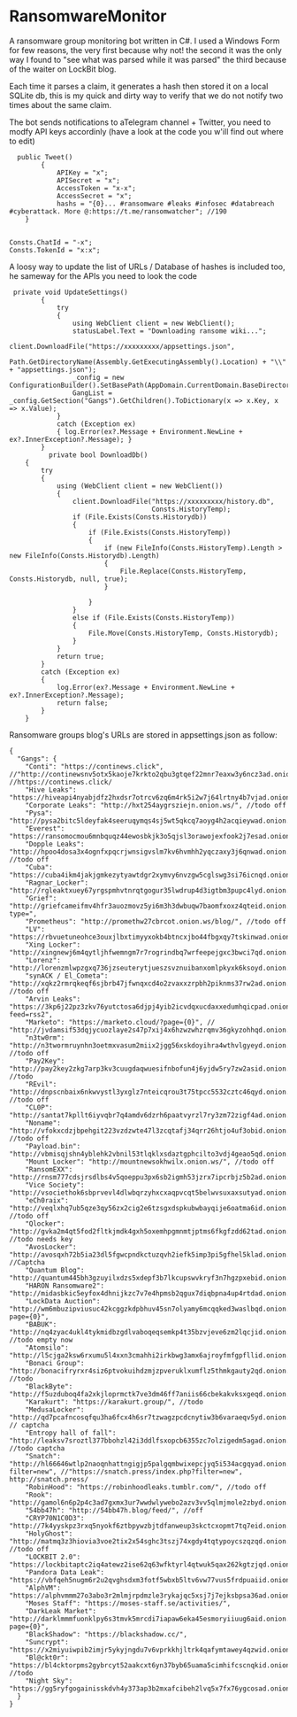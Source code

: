 
# RansomwareMonitor
A ransomware group monitoring bot written in C#.
I used a Windows Form for few reasons, the very first because why not! the second it was the only way I found to "see what was parsed while it was parsed" the third because of the waiter on LockBit blog.

Each time it parses a claim, it generates a hash then stored it on a local SQLite db, this is my quick and dirty way to verify that we do not notify two times about the same claim.

The bot sends notifications to aTelegram channel + Twitter, you need to modfy API keys accordinly (have a look at the code you w'ill find out where to edit)

      public Tweet()
            {
                APIKey = "x";
                APISecret = "x";
                AccessToken = "x-x";
                AccessSecret = "x";
                hashs = "{0}... #ransomware #leaks #infosec #databreach #cyberattack. More @:https://t.me/ransomwatcher"; //190
        }


    Consts.ChatId = "-x";
    Consts.TokenId = "x:x";

A loosy way to update the list of URLs / Database of hashes is included too, he sameway for the APIs you need to look the code


     private void UpdateSettings()
            {
                try
                {
                    using WebClient client = new WebClient();
                    statusLabel.Text = "Downloading ransome wiki...";
                    client.DownloadFile("https://xxxxxxxxx/appsettings.json",
                                        Path.GetDirectoryName(Assembly.GetExecutingAssembly().Location) + "\\" + "appsettings.json");
                    _config = new ConfigurationBuilder().SetBasePath(AppDomain.CurrentDomain.BaseDirectory).AddJsonFile("appsettings.json").Build();
                    GangList = _config.GetSection("Gangs").GetChildren().ToDictionary(x => x.Key, x => x.Value);
                }
                catch (Exception ex)
                { log.Error(ex?.Message + Environment.NewLine + ex?.InnerException?.Message); }
            }
              private bool DownloadDb()
        {
            try
            {
                using (WebClient client = new WebClient())
                {
                    client.DownloadFile("https://xxxxxxxxx/history.db",
                                        Consts.HistoryTemp);
                    if (File.Exists(Consts.Historydb))
                    {
                        if (File.Exists(Consts.HistoryTemp))
                        {
                            if (new FileInfo(Consts.HistoryTemp).Length > new FileInfo(Consts.Historydb).Length)
                            {
                                File.Replace(Consts.HistoryTemp, Consts.Historydb, null, true);
                            }

                        }
                    }
                    else if (File.Exists(Consts.HistoryTemp))
                    {
                        File.Move(Consts.HistoryTemp, Consts.Historydb);
                    }
                }
                return true;
            }
            catch (Exception ex)
            {
                log.Error(ex?.Message + Environment.NewLine + ex?.InnerException?.Message);
                return false;
            }
        }


Ransomware groups blog's URLs are stored in appsettings.json as follow:

    {
      "Gangs": {
        "Conti": "https://continews.click", //"http://continewsnv5otx5kaoje7krkto2qbu3gtqef22mnr7eaxw3y6ncz3ad.onion.ws/", //https://continews.click/
        "Hive Leaks": "https://hiveapi4nyabjdfz2hxdsr7otrcv6zq6m4rk5i2w7j64lrtny4b7vjad.onion.ws/",
        "Corporate Leaks": "http://hxt254aygrsziejn.onion.ws/", //todo off
        "Pysa": "http://pysa2bitc5ldeyfak4seeruqymqs4sj5wt5qkcq7aoyg4h2acqieywad.onion.ws/partners.html",
        "Everest": "https://ransomocmou6mnbquqz44ewosbkjk3o5qjsl3orawojexfook2j7esad.onion.ws/feed/",
        "Dopple Leaks": "http://hpoo4dosa3x4ognfxpqcrjwnsigvslm7kv6hvmhh2yqczaxy3j6qnwad.onion.ws/", //todo off
        "Cuba": "https://cuba4ikm4jakjgmkezytyawtdgr2xymvy6nvzgw5cglswg3si76icnqd.onion.ws/feed/",
        "Ragnar_Locker": "http://rgleaktxuey67yrgspmhvtnrqtgogur35lwdrup4d3igtbm3pupc4lyd.onion.ws/",
        "Grief": "http://griefcameifmv4hfr3auozmovz5yi6m3h3dwbuqw7baomfxoxz4qteid.onion.ws/api/?type=",
        "Prometheus": "http://promethw27cbrcot.onion.ws/blog/", //todo off
        "LV": "https://rbvuetuneohce3ouxjlbxtimyyxokb4btncxjbo44fbgxqy7tskinwad.onion.ws/api/posts/1",
        "Xing Locker": "http://xingnewj6m4qytljhfwemngm7r7rogrindbq7wrfeepejgxc3bwci7qd.onion.ws/",
        "Lorenz": "http://lorenzmlwpzgxq736jzseuterytjueszsvznuibanxomlpkyxk6ksoyd.onion.ws/",
        "synACK / El_Cometa": "http://xqkz2rmrqkeqf6sjbrb47jfwnqxcd4o2zvaxxzrpbh2piknms37rw2ad.onion.ws/", //todo off
        "Arvin Leaks": "https://3kp6j22pz3zkv76yutctosa6djpj4yib2icvdqxucdaxxedumhqicpad.onion.ws/?feed=rss2",
        "Marketo": "https://marketo.cloud/?page={0}", //  "http://jvdamsif53dqjycuozlaye2s47p7xij4x6hzwzwhzrqmv36gkyzohhqd.onion.ws/",
        "n3tw0rm": "http://n3twormruynhn3oetmxvasum2miix2jgg56xskdoyihra4wthvlgyeyd.onion.ws/", //todo off
        "Pay2Key": "http://pay2key2zkg7arp3kv3cuugdaqwuesifnbofun4j6yjdw5ry7zw2asid.onion.ws/", //todo
        "REvil": "http://dnpscnbaix6nkwvystl3yxglz7nteicqrou3t75tpcc5532cztc46qyd.onion.ws/", //todo off
        "CL0P": "http://santat7kpllt6iyvqbr7q4amdv6dzrh6paatvyrzl7ry3zm72zigf4ad.onion.ws/",
        "Noname": "http://vfokxcdzjbpehgit223vzdzwte47l3zcqtafj34qrr26htjo4uf3obid.onion.ws/", //todo off
        "Payload.bin": "http://vbmisqjshn4yblehk2vbnil53tlqklxsdaztgphcilto3vdj4geao5qd.onion.ws/",
        "Mount Locker": "http://mountnewsokhwilx.onion.ws/", //todo off
        "RansomEXX": "http://rnsm777cdsjrsdlbs4v5qoeppu3px6sb2igmh53jzrx7ipcrbjz5b2ad.onion.ws/",
        "Vice Society": "http://vsociethok6sbprvevl4dlwbqrzyhxcxaqpvcqt5belwvsuxaxsutyad.onion.ws/",
        "eCh0raix": "http://veqlxhq7ub5qze3qy56zx2cig2e6tzsgxdspkubwbayqije6oatma6id.onion.ws/", //todo off
        "Qlocker": "http://gvka2m4qt5fod2fltkjmdk4gxh5oxemhpgmnmtjptms6fkgfzdd62tad.onion.ws/", //todo needs key
        "AvosLocker": "http://avosqxh72b5ia23dl5fgwcpndkctuzqvh2iefk5imp3pi5gfhel5klad.onion.ws/", //Captcha
        "Quantum Blog": "http://quantum445bh3gzuyilxdzs5xdepf3b7lkcupswvkryf3n7hgzpxebid.onion.ws/",
        "HARON Ransomware2": "http://midasbkic5eyfox4dhnijkzc7v7e4hpmsb2qgux7diqbpna4up4rtdad.onion.ws/blog.php",
        "LockData Auction": "http://wm6mbuzipviusuc42kcggzkdpbhuv45sn7olyamy6mcqqked3waslbqd.onion.ws/?page={0}",
        "BABUK": "http://nq4zyac4ukl4tykmidbzgdlvaboqeqsemkp4t35bzvjeve6zm2lqcjid.onion.ws/", //todo empty now
        "Atomsilo": "http://l5cjga2ksw6rxumu5l4xxn3cmahhi2irkbwg3amx6ajroyfmfgpfllid.onion.ws/list.html",
        "Bonaci Group": "http://bonacifryrxr4siz6ptvokuihdzmjzpveruklxumflz5thmkgauty2qd.onion.ws/", //todo
        "BlackByte": "http://f5uzduboq4fa2xkjloprmctk7ve3dm46ff7aniis66cbekakvksxgeqd.onion.ws/",
        "Karakurt": "https://karakurt.group/", //todo
        "MedusaLocker": "http://qd7pcafncosqfqu3ha6fcx4h6sr7tzwagzpcdcnytiw3b6varaeqv5yd.onion.ws/", // captcha
        "Entropy hall of fall": "http://leaksv7sroztl377bbohzl42i3ddlfsxopcb6355zc7olzigedm5agad.onion.ws/posts", //todo captcha
        "Snatch": "http://hl66646wtlp2naoqnhattngigjp5palgqmbwixepcjyq5i534acgqyad.onion.ws/index.php?filter=new", //"https://snatch.press/index.php?filter=new", http://snatch.press/
        "RobinHood": "https://robinhoodleaks.tumblr.com/", //todo off
        "Rook": "http://gamol6n6p2p4c3ad7gxmx3ur7wwdwlywebo2azv3vv5qlmjmole2zbyd.onion.ws/atom.xml",
        "54bb47h": "http://54bb47h.blog/feed/", //off
        "CRYP70N1C0D3": "http://7k4yyskpz3rxq5nyokf6ztbpywzbjtdfanweup3skctcxopmt7tq7eid.onion.ws/databases.html",
        "HolyGhost": "http://matmq3z3hiovia3voe2tix2x54sghc3tszj74xgdy4tqtypoycszqzqd.onion.ws/", //todo off
        "LOCKBIT 2.0": "https://lockbitaptc2iq4atewz2ise62q63wfktyrl4qtwuk5qax262kgtzjqd.onion.ws/",
        "Pandora Data Leak": "https://vbfqeh5nugm6r2u2qvghsdxm3fotf5wbxb5ltv6vw77vus5frdpuaiid.onion.ws/atom.xml",
        "AlphVM": "https://alphvmmm27o3abo3r2mlmjrpdmzle3rykajqc5xsj7j7ejksbpsa36ad.onion.ws/api/blog/all/0/{0}",
        "Moses Staff": "https://moses-staff.se/activities/",
        "DarkLeak Market": "http://darklmmmfuonklpy6s3tmvk5mrcdi7iapaw6eka45esmoryiiuug6aid.onion.ws/index.php?page={0}",
        "BlackShadow": "https://blackshadow.cc/",
        "Suncrypt": "https://x2miyuiwpib2imjr5ykyjngdu7v6vprkkhjltrk4qafymtawey4qzwid.onion.ws/",
        "Bl@ckt0r": "https://bl4cktorpms2gybrcyt52aakcxt6yn37byb65uama5cimhifcscnqkid.onion.ws", //todo
        "Night Sky": "https://gg5ryfgogainisskdvh4y373ap3b2mxafcibeh2lvq5x7fx76ygcosad.onion.ws"
      }
    }
